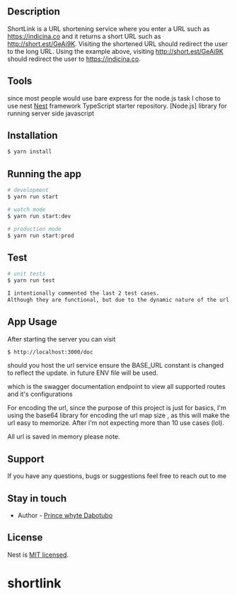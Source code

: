 ## Description

ShortLink is a URL shortening service where you enter a URL such as https://indicina.co and it
returns a short URL such as http://short.est/GeAi9K. Visiting the shortened URL should redirect
the user to the long URL. Using the example above, visiting http://short.est/GeAi9K should
redirect the user to https://indicina.co.

## Tools

since most people would use bare express for the node.js task I chose to use nest
[Nest](https://github.com/nestjs/nest) framework TypeScript starter repository.
[Node.js] library for running server side javascript

## Installation

```bash
$ yarn install
```

## Running the app

```bash
# development
$ yarn run start

# watch mode
$ yarn run start:dev

# production mode
$ yarn run start:prod
```

## Test

```bash
# unit tests
$ yarn run test

I intentionally commented the last 2 test cases.
Although they are functional, but due to the dynamic nature of the url I chose to comment it inother to avoid more complexity.
```

## App Usage

After starting the server you can visit

```bash
$ http://localhost:3000/doc
```

should you host the url service ensure the BASE_URL constant is changed to reflect the update. in future ENV file will be used.

which is the swagger documentation endpoint to view all supported routes and it's configurations

For encoding the url, since the purpose of this project is just for basics, I'm using the base64 library for encoding the url map size , as this will make the url easy to memorize. After i'm not expecting more than 10 use cases (lol).

All url is saved in memory please note.

## Support

If you have any questions, bugs or suggestions feel free to reach out to me

## Stay in touch

- Author - [Prince whyte Dabotubo](https://www.linkedin.com/in/princewhyte2)

## License

Nest is [MIT licensed](LICENSE).

# shortlink
